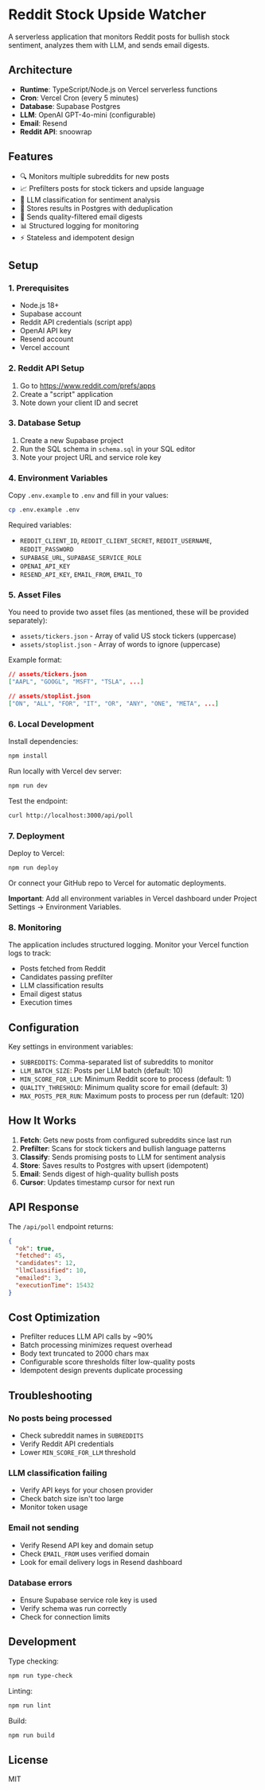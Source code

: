 # Reddit Stock Upside Watcher

A serverless application that monitors Reddit posts for bullish stock sentiment, analyzes them with LLM, and sends email digests.

## Architecture

- **Runtime**: TypeScript/Node.js on Vercel serverless functions
- **Cron**: Vercel Cron (every 5 minutes)
- **Database**: Supabase Postgres
- **LLM**: OpenAI GPT-4o-mini (configurable)
- **Email**: Resend
- **Reddit API**: snoowrap

## Features

- 🔍 Monitors multiple subreddits for new posts
- 📈 Prefilters posts for stock tickers and upside language
- 🤖 LLM classification for sentiment analysis
- 💾 Stores results in Postgres with deduplication
- 📧 Sends quality-filtered email digests
- 📊 Structured logging for monitoring
- ⚡ Stateless and idempotent design

## Setup

### 1. Prerequisites

- Node.js 18+
- Supabase account
- Reddit API credentials (script app)
- OpenAI API key
- Resend account
- Vercel account

### 2. Reddit API Setup

1. Go to https://www.reddit.com/prefs/apps
2. Create a "script" application
3. Note down your client ID and secret

### 3. Database Setup

1. Create a new Supabase project
2. Run the SQL schema in `schema.sql` in your SQL editor
3. Note your project URL and service role key

### 4. Environment Variables

Copy `.env.example` to `.env` and fill in your values:

```bash
cp .env.example .env
```

Required variables:
- `REDDIT_CLIENT_ID`, `REDDIT_CLIENT_SECRET`, `REDDIT_USERNAME`, `REDDIT_PASSWORD`
- `SUPABASE_URL`, `SUPABASE_SERVICE_ROLE`
- `OPENAI_API_KEY`
- `RESEND_API_KEY`, `EMAIL_FROM`, `EMAIL_TO`

### 5. Asset Files

You need to provide two asset files (as mentioned, these will be provided separately):

- `assets/tickers.json` - Array of valid US stock tickers (uppercase)
- `assets/stoplist.json` - Array of words to ignore (uppercase)

Example format:
```json
// assets/tickers.json
["AAPL", "GOOGL", "MSFT", "TSLA", ...]

// assets/stoplist.json  
["ON", "ALL", "FOR", "IT", "OR", "ANY", "ONE", "META", ...]
```

### 6. Local Development

Install dependencies:
```bash
npm install
```

Run locally with Vercel dev server:
```bash
npm run dev
```

Test the endpoint:
```bash
curl http://localhost:3000/api/poll
```

### 7. Deployment

Deploy to Vercel:
```bash
npm run deploy
```

Or connect your GitHub repo to Vercel for automatic deployments.

**Important**: Add all environment variables in Vercel dashboard under Project Settings → Environment Variables.

### 8. Monitoring

The application includes structured logging. Monitor your Vercel function logs to track:
- Posts fetched from Reddit
- Candidates passing prefilter
- LLM classification results  
- Email digest status
- Execution times

## Configuration

Key settings in environment variables:

- `SUBREDDITS`: Comma-separated list of subreddits to monitor
- `LLM_BATCH_SIZE`: Posts per LLM batch (default: 10)
- `MIN_SCORE_FOR_LLM`: Minimum Reddit score to process (default: 1)
- `QUALITY_THRESHOLD`: Minimum quality score for email (default: 3)
- `MAX_POSTS_PER_RUN`: Maximum posts to process per run (default: 120)

## How It Works

1. **Fetch**: Gets new posts from configured subreddits since last run
2. **Prefilter**: Scans for stock tickers and bullish language patterns
3. **Classify**: Sends promising posts to LLM for sentiment analysis  
4. **Store**: Saves results to Postgres with upsert (idempotent)
5. **Email**: Sends digest of high-quality bullish posts
6. **Cursor**: Updates timestamp cursor for next run

## API Response

The `/api/poll` endpoint returns:
```json
{
  "ok": true,
  "fetched": 45,
  "candidates": 12,
  "llmClassified": 10,
  "emailed": 3,
  "executionTime": 15432
}
```

## Cost Optimization

- Prefilter reduces LLM API calls by ~90%
- Batch processing minimizes request overhead
- Body text truncated to 2000 chars max
- Configurable score thresholds filter low-quality posts
- Idempotent design prevents duplicate processing

## Troubleshooting

### No posts being processed
- Check subreddit names in `SUBREDDITS`
- Verify Reddit API credentials
- Lower `MIN_SCORE_FOR_LLM` threshold

### LLM classification failing
- Verify API keys for your chosen provider
- Check batch size isn't too large
- Monitor token usage

### Email not sending
- Verify Resend API key and domain setup
- Check `EMAIL_FROM` uses verified domain
- Look for email delivery logs in Resend dashboard

### Database errors
- Ensure Supabase service role key is used
- Verify schema was run correctly
- Check for connection limits

## Development

Type checking:
```bash
npm run type-check
```

Linting:
```bash
npm run lint
```

Build:
```bash
npm run build
```

## License

MIT